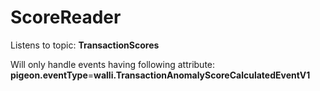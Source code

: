 # ScoreReader

Listens to topic: **TransactionScores**

Will only handle events having following attribute: **pigeon.eventType**=**walli.TransactionAnomalyScoreCalculatedEventV1**
